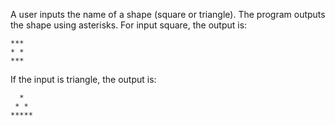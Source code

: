A user inputs the name of a shape (square or triangle). The program outputs the shape using asterisks. For input square, the output is:

```
***
* *
***
```
If the input is triangle, the output is:

```
  *
 * *
*****
```